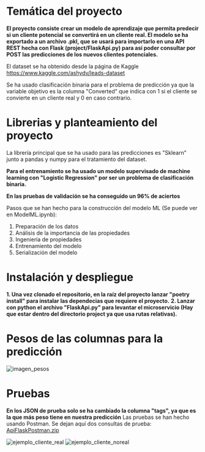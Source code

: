 # Temática del proyecto

**El proyecto consiste crear un modelo de aprendizaje que permita predecir si un cliente potencial se convertirá en un cliente real. El modelo se ha exportado a un archivo .pkl, que se usará para importarlo en una API REST hecha con Flask (project/FlaskApi.py) para así poder consultar por POST las predicciones de los nuevos clientes potenciales.**

El dataset se ha obtenido desde la página de Kaggle https://www.kaggle.com/ashydv/leads-dataset

Se ha usado clasificación binaria para el problema de predicción ya que la variable objetivo es la columna "Converted" que indica con 1 si el cliente se convierte en un cliente real y 0 en caso contrario.

# Librerias y planteamiento del proyecto

La librería principal que se ha usado para las predicciones es "Sklearn" junto a pandas y numpy para el tratamiento del dataset.

**Para el entrenamiento se ha usado un modelo supervisado de machine learning con "Logistic Regression" por ser un problema de clasificación binaria.**

**En las pruebas de validación se ha conseguido un 96% de aciertos**

Pasos que se han hecho para la construcción del modelo ML (Se puede ver en ModelML.ipynb):

1. Preparación de los datos
2. Análisis de la importancia de las propiedades
3. Ingeniería de propiedades
4. Entrenamiento del modelo
5. Serialización del modelo

# Instalación y despliegue

**1. Una vez clonado el repositorio, en la raíz del proyecto lanzar "poetry install" para instalar las dependecias que requiere el proyecto.**
**2. Lanzar con python el archivo "FlaskApi.py" para levantar el microservicio (Hay que estar dentro del directorio project ya que usa rutas relativas).**

# Pesos de las columnas para la predicción

![imagen_pesos](https://user-images.githubusercontent.com/60214254/154853894-2c43392d-0df0-4c0c-b3cd-e60d43755cf2.png)

# Pruebas

**En los JSON de prueba solo se ha cambiado la columna "tags", ya que es la que más peso tiene en nuestra predicción**
Las pruebas se han hecho usando Postman. Se dejan aquí dos consultas de prueba: [ApiFlaskPostman.zip](https://github.com/AntonioRG00/BinnaryClassify-ML/files/8104418/ApiFlask.zip)

![ejemplo_cliente_real](https://user-images.githubusercontent.com/60214254/154853315-efbc3320-7e1c-4229-abe6-294744bae766.png)
![ejemplo_cliente_noreal](https://user-images.githubusercontent.com/60214254/154853561-b9fcc43a-f3db-4c09-9969-dedb594967a1.png)
